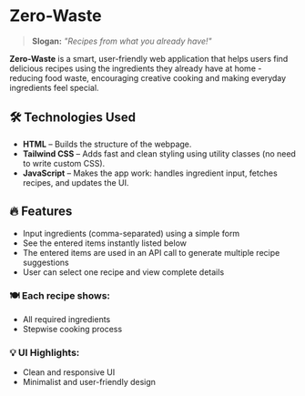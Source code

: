 # Zero-Waste

> **Slogan:** _"Recipes from what you already have!"_

**Zero-Waste** is a smart, user-friendly web application that helps users find delicious recipes using the ingredients they already have at home - reducing food waste, encouraging creative cooking and making everyday ingredients feel special.

## 🛠️ Technologies Used

- **HTML** – Builds the structure of the webpage.
- **Tailwind CSS** – Adds fast and clean styling using utility classes (no need to write custom CSS).
- **JavaScript** – Makes the app work: handles ingredient input, fetches recipes, and updates the UI.


## 🔥 Features

- Input ingredients (comma-separated) using a simple form  
- See the entered items instantly listed below  
- The entered items are used in an API call to generate multiple recipe suggestions  
- User can select one recipe and view complete details  

### 🍽️ Each recipe shows:
- All required ingredients  
- Stepwise cooking process  

### 💡 UI Highlights:
- Clean and responsive UI  
- Minimalist and user-friendly design  
